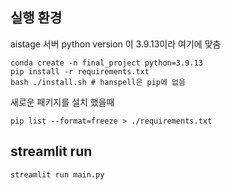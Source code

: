 ## 실행 환경
aistage 서버 python version 이 3.9.13이라 여기에 맞춤

```
conda create -n final_project python=3.9.13
pip install -r requirements.txt
bash ./install.sh # hanspell은 pip에 없음
```

새로운 패키지를 설치 했을때
```
pip list --format=freeze > ./requirements.txt
```

## streamlit run
```
streamlit run main.py
```

